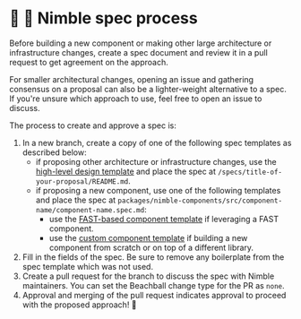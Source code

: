 # 🧐 📄 Nimble spec process

Before building a new component or making other large architecture or infrastructure changes, create a spec document and review it in a pull request to get agreement on the approach.

For smaller architectural changes, opening an issue and gathering consensus on a proposal can also be a lighter-weight alternative to a spec. If you're unsure which approach to use, feel free to open an issue to discuss.

The process to create and approve a spec is:

1. In a new branch, create a copy of one of the following spec templates as described below:
   - if proposing other architecture or infrastructure changes, use the [high-level design template](/specs/templates/high-level-design.md) and place the spec at `/specs/title-of-your-proposal/README.md`.
   - if proposing a new component, use one of the following templates and place the spec at `packages/nimble-components/src/component-name/component-name.spec.md`:
      - use the [FAST-based component template](/specs/templates/fast-based-component.md) if leveraging a FAST component.
      - use the [custom component template](/specs/templates/custom-component.md) if building a new component from scratch or on top of a different library.
2. Fill in the fields of the spec. Be sure to remove any boilerplate from the spec template which was not used. 
3. Create a pull request for the branch to discuss the spec with Nimble maintainers. You can set the Beachball change type for the PR as `none`.
4. Approval and merging of the pull request indicates approval to proceed with the proposed approach! 🥳
